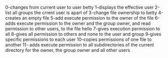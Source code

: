 0-changes from current user to user betty
1-displays the effective user
2-list all groups the crrent user is apart of
3-change file ownership to betty
4-creates an empty file
5-add execute permission to the owner of the file
6-adds execute permission to the owner and the group owner, and read permission to other users, to the file hello
7-gives execution permission to all
8-gives all permission to others and none to the user and group
9-gives specific permissions to each user
10-copies permissions of one file to another
11- adds execute permission to all subdirectories of the current directory for the owner, the group owner and all other users
